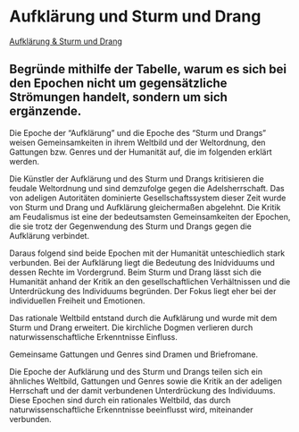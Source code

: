 # Aufklärung und Sturm und Drang

[Aufklärung & Sturm und Drang](Aufkla%CC%88rung%20und%20Sturm%20und%20Drang/Aufkla%CC%88rung%20&%20Sturm%20und%20Drang.md)

## Begründe mithilfe der Tabelle, warum es sich bei den Epochen nicht um gegensätzliche Strömungen handelt, sondern um sich ergänzende.

Die Epoche der “Aufklärung” und die Epoche des “Sturm und Drangs” weisen Gemeinsamkeiten in ihrem Weltbild und der Weltordnung, den Gattungen bzw. Genres und der Humanität auf, die im folgenden erklärt werden.

Die Künstler der Aufklärung und des Sturm und Drangs kritisieren die feudale Weltordnung und sind demzufolge gegen die Adelsherrschaft. Das von adeligen Autoritäten dominierte Gesellschaftssystem dieser Zeit wurde von Sturm und Drang und Aufklärung gleichermaßen abgelehnt. Die Kritik am Feudalismus ist eine der bedeutsamsten Gemeinsamkeiten der Epochen, die sie trotz der Gegenwendung des Sturm und Drangs gegen die Aufklärung verbindet.

Daraus folgend sind beide Epochen mit der Humanität unteschiedlich stark verbunden. Bei der Aufklärung liegt die Bedeutung des Inidviduums und dessen Rechte im Vordergrund. 
Beim Sturm und Drang lässt sich die Humanität anhand der Kritik an den gesellschaftlichen Verhältnissen und die Unterdrückung des Individuums begründen. Der Fokus liegt eher bei der individuellen Freiheit und Emotionen.

Das rationale Weltbild entstand durch die Aufklärung und wurde mit dem Sturm und Drang erweitert. Die kirchliche Dogmen verlieren durch naturwissenschaftliche Erkenntnisse Einfluss.

Gemeinsame Gattungen und Genres sind Dramen und Briefromane.

Die Epoche der Aufklärung und des Sturm und Drangs teilen sich ein ähnliches Weltbild, Gattungen und Genres sowie die Kritik an der adeligen Herrschaft und der damit verbundenen Unterdrückung des Individuums. Diese Epochen sind durch ein rationales Weltbild, das durch naturwissenschaftliche Erkenntnisse beeinflusst wird, miteinander verbunden.